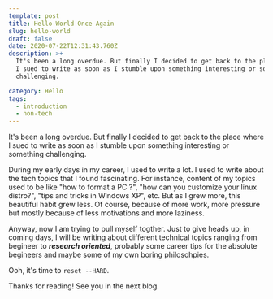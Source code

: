 ```yaml
---
template: post
title: Hello World Once Again
slug: hello-world
draft: false
date: 2020-07-22T12:31:43.760Z
description: >+
  It's been a long overdue. But finally I decided to get back to the place where
  I sued to write as soon as I stumble upon something interesting or something
  challenging. 

category: Hello
tags:
  - introduction
  - non-tech
---
```

It's been a long overdue. But finally I decided to get back to the place where I sued to write as soon as I stumble upon something interesting or something challenging. 

During my early days in my career, I used to write a lot. I used to write about the tech topics that I found fascinating. For instance, content of my topics used to be like "how to format a PC ?", "how can you customize your linux distro?", "tips and tricks in Windows XP", etc. But as I grew more, this beautiful habit grew less. Of course, because of more work, more pressure but mostly because of less motivations and more laziness. 

Anyway, now I am trying to pull myself togther. Just to give heads up, in coming days, I will be writing about different technical topics ranging from begineer to ***research oriented***, probably some career tips for the absolute begineers and maybe some of my own boring philosohpies.

Ooh, it's time to `reset --HARD`. 

Thanks for reading! See you in the next blog.

